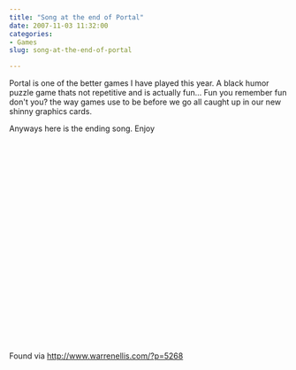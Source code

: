 ```yaml
---
title: "Song at the end of Portal"
date: 2007-11-03 11:32:00
categories:
- Games
slug: song-at-the-end-of-portal

---
```


Portal is one of the better games I have played this year. A black humor puzzle game thats not repetitive and is actually fun... Fun you remember fun don't you? the way games use to be before we go all caught up in our new shinny graphics cards.

Anyways here is the ending song. Enjoy

<object width="425" height="366"><param name="movie" value="http://www.youtube.com/v/MXT2Gm9zSrc&rel=1&border=0"></param><param name="wmode" value="transparent"></param><embed src="http://www.youtube.com/v/MXT2Gm9zSrc&rel=1&border=0" type="application/x-shockwave-flash" wmode="transparent" width="425" height="366"></embed></object>

Found via <a href="http://www.warrenellis.com/?p=5268">http://www.warrenellis.com/?p=5268</a>
